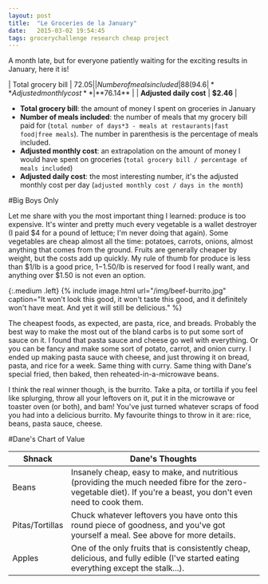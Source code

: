 ```yaml
---
layout: post
title:  "Le Groceries de la January"
date:   2015-03-02 19:54:45
tags: grocerychallenge research cheap project
---
```


A month late, but for everyone patiently waiting for the exciting results in January, here it is!

| Total grocery bill       | $72.05     |
| Number of meals included | 88 (94.6%) |
| **Adjusted monthly cost**    | **$76.14**     |
| **Adjusted daily cost**      | **$2.46**      |

 - **Total grocery bill**: the amount of money I spent on groceries in January
 - **Number of meals included**: the number of meals that my grocery bill paid for (`total number of days*3 - meals at restaurants|fast food|free meals`). The number in parenthesis is the percentage of meals included.
 - **Adjusted monthly cost**: an extrapolation on the amount of money I would have spent on groceries (`total grocery bill / percentage of meals included`)
 - **Adjusted daily cost**: the most interesting number, it's the adjusted monthly cost per day (`adjusted monthly cost / days in the month`)

#Big Boys Only

Let me share with you the most important thing I learned: produce is too expensive. It's winter and pretty much every vegetable is a wallet destroyer (I paid $4 for a pound of lettuce; I'm never doing that again). Some vegetables are cheap almost all the time: potatoes, carrots, onions, almost anything that comes from the ground. Fruits are generally cheaper by weight, but the costs add up quickly. My rule of thumb for produce is less than $1/lb is a good price, $1-$1.50/lb is reserved for food I really want, and anything over $1.50 is not even an option.

{:.medium .left}
{% include image.html url="/img/beef-burrito.jpg" caption="It won't look this good, it won't taste this good, and it definitely won't have meat. And yet it will still be delicious." %}

The cheapest foods, as expected, are pasta, rice, and breads. Probably the best way to make the most out of the bland carbs is to put some sort of sauce on it. I found that pasta sauce and cheese go well with everything. Or you can be fancy and make some sort of potato, carrot, and onion curry. I ended up making pasta sauce with cheese, and just throwing it on bread, pasta, and rice for a week. Same thing with curry. Same thing with Dane's special fried, then baked, then reheated-in-a-microwave beans.

I think the real winner though, is the burrito. Take a pita, or tortilla if you feel like splurging, throw all your leftovers on it, put it in the microwave or toaster oven (or both), and bam! You've just turned whatever scraps of food you had into a delicious burrito. My favourite things to throw in it are: rice, beans, pasta sauce, cheese.

#Dane's Chart of Value


| Shnack          | Dane's Thoughts |
|-----------------|-------------------------------------------------------------------------------------------------------------------------------------------------|
| Beans           | Insanely cheap, easy to make, and nutritious (providing the much needed fibre for the zero-vegetable diet). If you're a beast, you don't even need to cook them. |
| Pitas/Tortillas | Chuck whatever leftovers you have onto this round piece of goodness, and you've got yourself a meal. See above for more details.                |
| Apples          | One of the only fruits that is consistently cheap, delicious, and fully edible (I've started eating everything except the stalk...).            |
